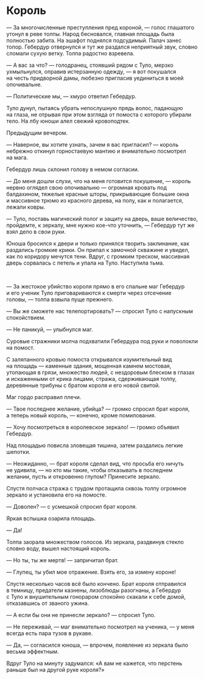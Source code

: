 # Король

— За многочисленные преступления пред короной, — голос глашатого утонул в реве толпы. Народ бесновался, главная площадь была полностью забита. На эшафот поднялся подсудимый. Палач занес топор. Гебердур отвернулся и тут же раздался неприятный звук, словно сломали сухую ветку. Толпа радостно взревела.

— А вас за что? — голодранец, стоявший рядом с Туло, мерзко ухмыльнулся, оправив истерзанную одежду, — я вот покушался на честь придворной дамы, любезно пригласив уединиться в моей опочивальне.

— Политические мы, — хмуро ответил Гебердур.

Туло дунул, пытаясь убрать непослушную прядь волос, падающую на глаза, не отрывая при этом взгляда от помоста с которого убирали тело. На лбу юноши алел свежий кровоподтек.



Предыдущим вечером.

— Наверное, вы хотите узнать, зачем я вас пригласил? — король небрежно откинул горностаевую мантию и внимательно посмотрел на мага.

Гебердур лишь склонил голову в немом согласии.

— До меня дошли слухи, что на меня готовится покушение, — король нервно оглядел свою опочивальню — огромная кровать под балдахином, тяжелые красные шторы, прикрывающие большие окна и массивное трюмо из красного дерева, на полу, как и полагается, лежали ковры.

— Туло, поставь магический полог и защиту на дверь, ваше величество, пройдемте, к зеркалу, мне нужно кое-что уточнить, — Гебердур тут же взял дело в свои руки.

Юноша бросился к двери и только принялся творить заклинание, как раздались громкие крики. Он припал к замочной скважине и увидел, как по коридору мечутся тени. Вдруг, с громким треском, массивная дверь сорвалась с петель и упала на Туло. Наступила тьма.

&nbsp;

— За жестокое убийство короля прямо в его спальне маг Гебердур и его ученик Туло приговариваются к смерти через отсечение головы, — толпа взвыла пуще прежнего.

— Вы же сможете нас телепортировать? — спросил Туло с напускным спокойствием.

— Не паникуй, — улыбнулся маг.

Суровые стражники молча подхватили Гебердура под руки и поволокли на помост.

С заляпанного кровью помоста открывался изумительный вид на площадь — каменные здания, мощенная камнем мостовая, утопающая в грязи, множество людей, с нездоровым блеском в глазах и искаженными от крика лицами, стража, сдерживающая толпу, деревянные трибуны с братом короля и его новой свитой.

Маг гордо расправил плечи.

— Твое последнее желание, убийца? — громко спросил брат короля, а теперь новый король, — конечно, кроме помилования.

— Хочу посмотреться в королевское зеркало! — громко объявил Гебердур.

Над площадью повисла зловещая тишина, затем раздались легкие шепотки.

— Неожиданно, — брат короля сделал вид, что просьба его ничуть не удивила, — но кто мы такие, чтобы отказывать в последнем желании, пусть и откровенно глупом? Принесите зеркало.

Спустя полчаса стража с трудом протащила сквозь толпу огромное зеркало и установила его на помосте.

— Доволен? — с усмешкой спросил брат короля.

Яркая вспышка озарила площадь.

— Да!

Толпа заорала множеством голосов. Из зеркала, раздвинув стекло словно воду, вышел настоящий король.

— Но ты, ты же мертв! — запричитал брат.

— Глупец, ты убил мое отражение. Взять его, за измену короне!

Спустя несколько часов всё было кончено. Брат короля отправился в темницу, предатели казнены, лизоблюды разогнаны, а Гебердур с Туло и внушительным гонораром спокойно скакали к себе домой, отказавшись от званого ужина.

— А если бы они не принесли зеркало? — спросил Туло.

— Не переживай, — маг внимательно посмотрел на ученика, — у меня всегда есть пара тузов в рукаве.

— Да, — согласился юноша, — впрочем, появление из зеркала было весьма эффектным.

Вдруг Туло на минуту задумался: «А вам не кажется, что перстень раньше был на другой руке короля?»
